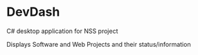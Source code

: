 # DevDash
C# desktop application for NSS project

Displays Software and Web Projects and their status/information
